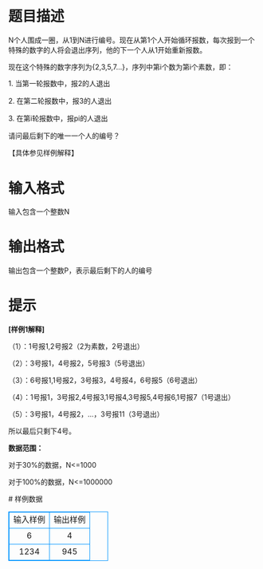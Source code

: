 # 

 
 # 题目描述 
<p>N个人围成一圈，从1到N进行编号。现在从第1个人开始循环报数，每次报到一个特殊的数字的人将会退出序列，他的下一个人从1开始重新报数。</p>

<p>现在这个特殊的数字序列为{2,3,5,7...}，序列中第i个数为第i个素数，即：</p>

<div>
<p style="line-height: 20.7999992370605px;">1.&nbsp;当第一轮报数中，报2的人退出</p>

<p style="line-height: 20.7999992370605px;">2.&nbsp;在第二轮报数中，报3的人退出</p>

<p style="line-height: 20.7999992370605px;">3.&nbsp;在第i轮报数中，报pi的人退出</p>
</div>

<p>请问最后剩下的唯一一个人的编号？</p>

<p>【具体参见样例解释】</p> 

 
 # 输入格式 
<p>输入包含一个整数N</p> 

 
 # 输出格式 
<p>输出包含一个整数P，表示最后剩下的人的编号</p> 

 
 # 提示 
<p><strong>[</strong><strong>样例</strong><strong>1</strong><strong>解释</strong><strong>]</strong></p>

<p>（1）：1号报1,2号报2（2为素数，2号退出）</p>

<p>（2）：3号报1，4号报2，5号报3（5号退出）</p>

<p>（3）：6号报1,1号报2，3号报3，4号报4，6号报5（6号退出）</p>

<p>（4）：1号报1，3号报2,4号报3,1号报4,3号报5,4号报6,1号报7（1号退出）</p>

<p>（5）：3号报1，4号报2，...，3号报11（3号退出）</p>

<p>所以最后只剩下4号。</p>

<p><strong>数据范围：</strong></p>

<p>对于30%的数据，N&lt;=1000</p>

<p>对于100%的数据，N&lt;=1000000</p> 
# 样例数据
<style>
        table,table tr th, table tr td { border:1px solid #0094ff; }
        table { width: 200px; min-height: 25px; line-height: 25px; text-align: center; border-collapse: collapse;}   
    </style>
<table>
	<tr>
		<td>输入样例</td>
		<td>输出样例</td>
	</tr>
<tr><td>6</td><td>4</td></tr><tr><td>1234</td><td>945</td></tr></table>
